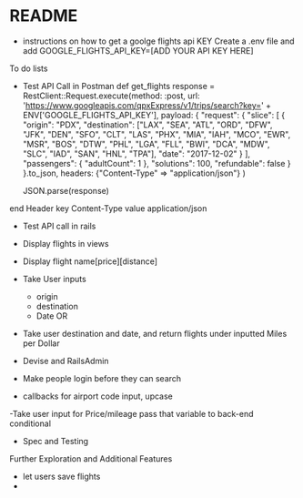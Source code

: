 # README



* instructions on how to get a goolge flights api KEY
  Create a .env file and add GOOGLE_FLIGHTS_API_KEY=[ADD YOUR API KEY HERE]


To do lists
  - Test API Call in Postman
  def get_flights
    response = RestClient::Request.execute(method: :post,
                                url: 'https://www.googleapis.com/qpxExpress/v1/trips/search?key=' + ENV['GOOGLE_FLIGHTS_API_KEY'],
                                payload: {
                                             "request": {
                                               "slice": [
                                                 {
                                                   "origin": "PDX",
                                                   "destination": ["LAX", "SEA", "ATL", "ORD", "DFW", "JFK", "DEN", "SFO", "CLT", "LAS", "PHX", "MIA", "IAH", "MCO", "EWR", "MSR", "BOS", "DTW", "PHL", "LGA", "FLL", "BWI", "DCA", "MDW", "SLC", "IAD", "SAN", "HNL", "TPA"],
                                                   "date": "2017-12-02"
                                                 }
                                               ],
                                               "passengers": {
                                                 "adultCount": 1
                                               },
                                               "solutions": 100,
                                               "refundable": false
                                             }
                                           }.to_json,
                                headers: {"Content-Type" => "application/json"}
                              )

    JSON.parse(response)

end
              Header
                key Content-Type
                value application/json


  - Test API call in rails
  - Display flights in views
  - Display flight name[price][distance]
  - Take User inputs
    - origin
    - destination
    - Date
 OR
  - Take user destination and date, and return flights under inputted Miles per Dollar


  - Devise and RailsAdmin
  - Make people login before they can search
  - callbacks for airport code input, upcase


  -Take user input for Price/mileage pass that variable to back-end conditional
  - Spec and Testing


  Further Exploration and Additional Features
  - let users save flights
  - 
